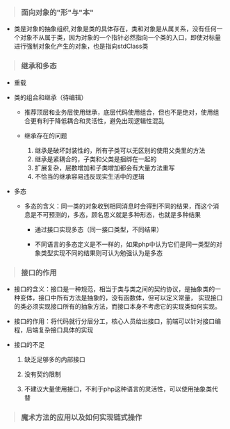 > ### 面向对象的"形"与"本"

  - 类是对象的抽象组织,对象是类的具体存在，类和对象是从属关系，没有任何一个对象不从属于类，因为对象的一个指针必然指向一个类的入口，即使对标量进行强制对象化产生的对象，也是指向stdClass类
> ### 继承和多态
  - 重载
  
  - 类的组合和继承（待编辑）
  
    - 推荐顶层和业务层使用继承，底层代码使用组合，但也不是绝对，使用组合更有利于降低耦合和灵活性，避免出现逻辑性混乱
    
    - 继承存在的问题
        
      1. 继承是破坏封装性的，所有子类可以无区别的使用父类里的方法
      2. 继承是紧耦合的，子类和父类是捆绑在一起的
      3. 扩展复杂，层数增加和子类增加都会有大量方法重写
      4. 不恰当的继承容易违反现实生活中的逻辑
      
  - 多态
  
    - 多态的含义：同一类的对象收到相同消息时会得到不同的结果，而这个消息是不可预测的，多态，顾名思义就是多种形态，也就是多种结果
    
      - 通过接口实现多态（同一接口类型，不同结果）
      
      - 不同语言的多态定义是不一样的，如果php中认为它们是同一类型的对象类型实现不同的结果则可认为勉强认为是多态
      
> ### 接口的作用
  - 接口的含义：接口是一种规范，相当于类与类之间的契约协议，是抽象类的一种变体，接口中所有方法是抽象的，没有函数体，但可以定义常量， 实现接口的类必须实现接口所有的抽象方法，而接口本身不考虑它的实现类如何实现。     
    
  - 接口的作用：将代码就行分层分工，核心人员给出接口，前端可以针对接口编程，后端复杂接口具体的实现
  
  - 接口的不足
  
    1. 缺乏足够多的内部接口
    
    2. 没有契约限制
    
    3. 不建议大量使用接口，不利于php这种语言的灵活性，可以使用抽象类代替
    
> ### 魔术方法的应用以及如何实现链式操作